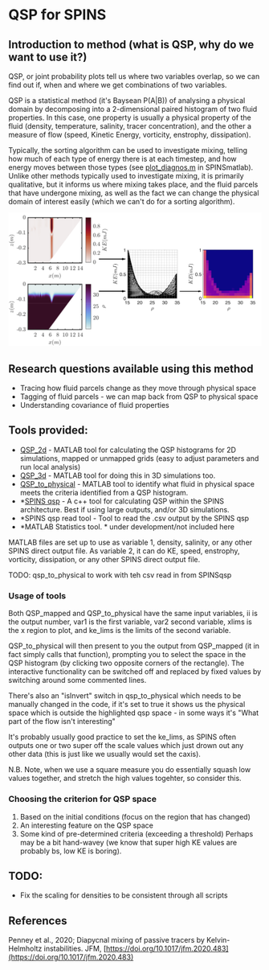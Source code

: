 # QSP for SPINS

## Introduction to method (what is QSP, why do we want to use it?)

QSP, or joint probability plots tell us where two variables overlap, so we can find out if, when and where we get combinations of two variables. 

QSP is a statistical method (it's Baysean P(A|B)) of analysing a physical domain by decomposing into a 2-dimensional paired histogram of two fluid properties. In this case, one property is usually a physical property of the fluid (density, temperature, salinity, tracer concentration), and the other a measure of flow (speed, Kinetic Energy, vorticity, enstrophy, dissipation). 

Typically, the sorting algorithm can be used to investigate mixing, telling how much of each type of energy there is at each timestep, and how energy moves between those types (see [plot\_diagnos.m](https://github.com/ddeepwel/SPINSmatlab/blob/master/plotting/plot_diagnos.m) in SPINSmatlab). Unlike other methods typically used to investigate mixing, it is primarily qualitative, but it informs us where mixing takes place, and the fluid parcels that have undergone mixing, as well as the fact we can change the physical domain of interest easily (which we can't do for a sorting algorithm). 

![Schematic of QSP](./F1_SchematicQSP.png)

## Research questions available using this method
- Tracing how fluid parcels change as they move through physical space
- Tagging of fluid parcels - we can map back from QSP to physical space
- Understanding covariance of fluid properties

## Tools provided:
- [QSP\_2d](qsp_2d.m) - MATLAB tool for calculating the QSP histograms for 2D simulations, mapped or unmapped grids (easy to adjust parameters and run local analysis)
- [QSP\_3d](qsp_3d.m) - MATLAB tool for doing this in 3D simulations too.  
- [QSP\_to\_physical](qsp_to_physical.m) - MATLAB tool to identify what fluid in physical space meets the criteria identified from a QSP histogram. 
- \*[SPINS qsp](https://git.uwaterloo.ca/SPINS/SPINS_main/-/tree/master/src/cases/qsp) - A c++ tool for calculating QSP within the SPINS architecture. Best if using large outputs, and/or 3D simulations. 
- \*SPINS qsp read tool - Tool to read the .csv output by the SPINS qsp
- \*MATLAB Statistics tool. 
\* under development/not included here

MATLAB files are set up to use as variable 1, density, salinity, or any other SPINS direct output file. As variable 2, it can do KE, speed, enstrophy, vorticity, dissipation, or any other SPINS direct output file. 

TODO: qsp\_to\_physical to work with teh csv read in from SPINSqsp

### Usage of tools
Both QSP\_mapped and QSP\_to\_physical have the same input variables, ii is the output number, var1 is the first variable, var2 second variable, xlims is the x region to plot, and ke\_lims is the limits of the second variable. 

QSP\_to\_physical will then present to you the output from QSP\_mapped (it in fact simply calls that function), prompting you to select the space in the QSP histogram (by clicking two opposite corners of the rectangle). The interactive functionality can be switched off and replaced by fixed values by switching around some commented lines. 

There's also an "isInvert" switch in qsp\_to\_physical which needs to be manually changed in the code, if it's set to true it shows us the physical space which is outside the highlighted qsp space - in some ways it's "What part of the flow isn't interesting"

It's probably usually good practice to set the ke\_lims, as SPINS often outputs one or two super off the scale values which just drown out any other data (this is just like we usually would set the caxis). 

N.B. Note, when we use a square measure you do essentially squash low values together, and stretch the high values togehter, so consider this. 

### Choosing the criterion for QSP space
1. Based on the initial conditions (focus on the region that has changed)
2. An interesting feature on the QSP space
3. Some kind of pre-determined criteria (exceeding a threshold)
Perhaps may be a bit hand-wavey (we know that super high KE values are probably bs, low KE is boring). 

## TODO:
- Fix the scaling for densities to be consistent through all scripts

## References
Penney et al., 2020; Diapycnal mixing of passive tracers by Kelvin-Helmholtz instabilities. JFM, [https://doi.org/10.1017/jfm.2020.483](https://doi.org/10.1017/jfm.2020.483)
